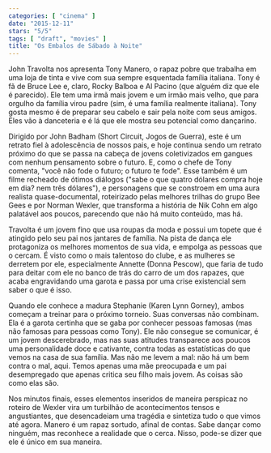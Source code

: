 ```yaml
---
categories: [ "cinema" ]
date: "2015-12-11"
stars: "5/5"
tags: [ "draft", "movies" ]
title: "Os Embalos de Sábado à Noite"
---
```

John Travolta nos apresenta Tony Manero, o rapaz pobre que trabalha em uma
loja de tinta e vive com sua sempre esquentada família italiana. Tony é
fã de Bruce Lee e, claro, Rocky Balboa e Al Pacino (que alguém diz que
ele é parecido). Ele tem uma irmã mais jovem e um irmão mais velho,
que para orgulho da família virou padre (sim, é uma família realmente
italiana). Tony gosta mesmo é de preparar seu cabelo e sair pela noite
com seus amigos. Eles vão à danceteria e é lá que ele mostra seu
potencial como dançarino.

Dirigido por John Badham (Short Circuit, Jogos de Guerra), este é um
retrato fiel à adolescência de nossos pais, e hoje continua sendo um
retrato próximo do que se passa na cabeça de jovens coletivizados em
gangues com nenhum pensamento sobre o futuro. E, como o chefe de Tony
comenta, "você não fode o futuro; o futuro te fode". Esse também é um
filme recheado de ótimos diálogos ("sabe o que quatro dólares compra
hoje em dia? nem três dólares"), e personagens que se constroem em
uma aura realista quase-documental, roteirizado pelas melhores trilhas
do grupo Bee Gees e por Norman Wexler, que transforma a história de
Nik Cohn em algo palatável aos poucos, parecendo que não há muito
conteúdo, mas há.

Travolta é um jovem fino que usa roupas da moda e possui um topete que
é atingido pelo seu pai nos jantares de família. Na pista de dança
ele protagoniza os melhores momentos de sua vida, e empolga as pessoas
que o cercam. É visto como o mais talentoso do clube, e as mulheres
se derretem por ele, especialmente Annette (Donna Pescow), que faria de
tudo para deitar com ele no banco de trás do carro de um dos rapazes,
que acaba engravidando uma garota e passa por uma crise existencial sem
saber o que é isso.

Quando ele conhece a madura Stephanie (Karen Lynn Gorney), ambos começam
a treinar para o próximo torneio. Suas conversas não combinam. Ela
é a garota certinha que se gaba por conhecer pessoas famosas (mas
não famosas para pessoas como Tony). Ele não consegue se comunicar,
é um jovem descerebrado, mas nas suas atitudes transparece aos poucos
uma personalidade doce e cativante, contra todas as estatísticas do que
vemos na casa de sua família. Mas não me levem a mal: não há um bem
contra o mal, aqui. Temos apenas uma mãe preocupada e um pai desempregado
que apenas critica seu filho mais jovem. As coisas são como elas são.

Nos minutos finais, esses elementos inseridos de maneira perspicaz
no roteiro de Wexler vira um turbilhão de acontecimentos tensos e
angustiantes, que desencadeiam uma tragédia e sintetiza tudo o que
vimos até agora. Manero é um rapaz sortudo, afinal de contas. Sabe
dançar como ninguém, mas reconhece a realidade que o cerca. Nisso,
pode-se dizer que ele é único em sua maneira.
